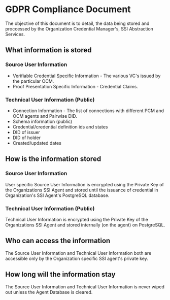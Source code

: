# GDPR Compliance Document

The objective of this document is to detail, the data being stored and proccessed by the Organization Credential Manager's, SSI Abstraction Services.

## What information is stored

### Source User Information

- Verifiable Credential Specific Information - The various VC's issued by the particular OCM.
- Proof Presentation Specific Information - Credential Claims.

### Technical User Information (Public)

- Connection Information - The list of connections with different PCM and OCM agents and Pairwise DID.
- Schema information (public)
- Credential/credential definition ids and states
- DID of issuer
- DID of holder
- Created/updated dates

## How is the information stored

### Source User Information

User specific Source User Information is encrypted using the Private Key of the Organizations SSI Agent and stored until the issuance of credential in Organization's SSI Agent's PostgreSQL database.

### Technical User Information (Public)

Technical User Information is encrypted using the Private Key of the Organizations SSI Agent and stored internally (on the agent) on PostgreSQL.

## Who can access the information

The Source User Information and Technical User Information both are accessible only by the Organization specific SSI agent's private key.

## How long will the information stay

The Source User Information and Technical User Information is never wiped out unless the Agent Database is cleared.
